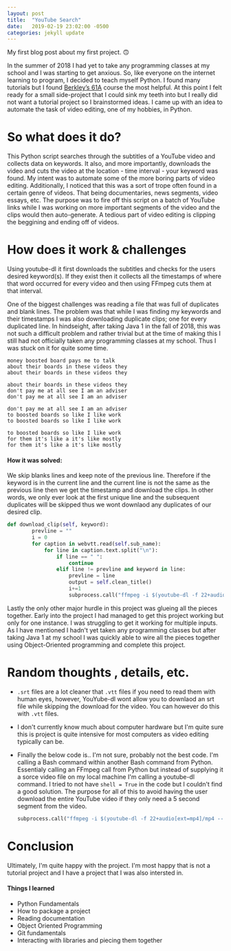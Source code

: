 ```yaml
---
layout: post
title:  "YouTube Search"
date:   2019-02-19 23:02:00 -0500
categories: jekyll update
---
```

My first blog post about my first project. 🙃

In the summer of 2018 I had yet to take any programming classes at my school and I was starting to get anxious. So, like everyone on the internet learning to program, I decided to teach myself Python. I found many tutorials but I found [Berkley’s 61A](https://cs61a.org/) course the most helpful. At this point I felt ready for a small side-project that I could sink my teeth into but I really did not want a tutorial project so I brainstormed ideas. I came up with an idea to automate the task of video editing, one of my hobbies, in Python.

# So what does it do?

This Python script searches through the subtitles of a YouTube video and collects data on keywords. It also, and more importantly, downloads the video and cuts the video at the location - time interval - your keyword was found. My intent was to automate some of the more boring parts of video editing. Additionally, I noticed that this was a sort of trope often found in a certain genre of videos. That being documentaries, news segments, video essays, etc. The purpose was to fire off this script on a batch of YouTube links while I was working on more important segments of the video and the clips would then auto-generate. A tedious part of video editing is clipping the beggining and ending off of videos.

# How does it work & challenges

Using youtube-dl it first downloads the subtitles and checks for the users desired keyword(s). If they exist then it collects all the timestamps of where that word occurred for every video and then using FFmpeg cuts them at that interval.

One of the biggest challenges was reading a file that was full of duplicates and blank lines. The problem was that while I was finding my keywords and their timestamps I was also downloading duplicate clips; one for every duplicated line. In hindseight, after taking Java 1 in the fall of 2018, this was not such a difficult problem and rather trivial but at the time of making this I still had not officially taken any programming classes at my school. Thus I was stuck on it for quite some time. 

```
money boosted board pays me to talk
about their boards in these videos they
about their boards in these videos they
 
about their boards in these videos they
don't pay me at all see I am an adviser
don't pay me at all see I am an adviser
 
don't pay me at all see I am an adviser
to boosted boards so like I like work
to boosted boards so like I like work
 
to boosted boards so like I like work
for them it's like a it's like mostly
for them it's like a it's like mostly
```

#### How it was solved:

We skip blanks lines and keep note of the previous line. Therefore if the keyword is in the current line and the current line is not the same as the previous line then we get the timestamp and download the clips. In other words, we only ever look at the first unique line and the subsequent duplicates will be skipped thus we wont downlaod any duplicates of our desired clip.

```python
def download_clip(self, keyword):
        prevline = ""
        i = 0
        for caption in webvtt.read(self.sub_name):
            for line in caption.text.split("\n"):
                if line == " ":
                    continue
                elif line != prevline and keyword in line:
                    prevline = line
                    output = self.clean_title()
                    i+=1
                    subprocess.call("ffmpeg -i $(youtube-dl -f 22+audio[ext=mp4]/mp4 --get-url " + self.name + ") -ss " + caption.start + " -to " + caption.end + " " + output + str(i) + ".mp4", shell=True)
```



Lastly the only other major hurdle in this project was glueing all the pieces together. Early into the project I had managed to get this project working but only for one instance. I was struggling to get it working for multiple inputs. As I have mentioned I hadn't yet taken any programming classes but after taking Java 1 at my school I was quickly able to wire all the pieces together using Object-Oriented programming and complete this project.

# Random thoughts , details, etc. 

- <code>.srt</code> files are a lot cleaner that `.vtt` files if you need to read them with human eyes, however, YouYube-dl wont allow you to downlaod an srt file while skipping the download for the video. You can however do this with `.vtt` files.

- I don't currently know much about computer hardware but I'm quite sure this is project is quite intensive for most computers as video editing typically can be.

- Finally the below code is.. I'm not sure, probably not the best code. I'm calling a Bash command within another Bash command from Python. Essentialy calling an FFmpeg call from Python but instead of supplying it a sorce video file on my local machine I'm calling a  youtube-dl command. I tried to not have `shell = True` in the code but I couldn't find a good solution. The purpose for all of this to avoid having the user download the entire YouTube video if they only need a 5 second segment from the video.

  ```python
  subprocess.call("ffmpeg -i $(youtube-dl -f 22+audio[ext=mp4]/mp4 --get-url " + self.name + ") -ss " + caption.start + " -to " + caption.end + " " + output + str(i) + ".mp4", shell=True)
  ```

# Conclusion

Ultimately, I'm quite happy with the project. I'm most happy that is not a tutorial project and I have a project that I was also intersted in. 

#### Things I learned

- Python Fundamentals
- How to package a project
- Reading documentation
- Object Oriented Programming
- Git fundamentals
- Interacting with libraries and piecing them together